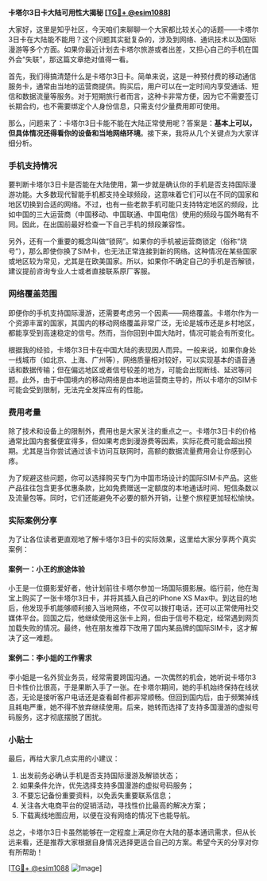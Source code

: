 **卡塔尔3日卡大陆可用性大揭秘 [[TG💪+ @esim1088](https://t.me/s/esim1088)]**

大家好，这里是知乎社区，今天咱们来聊聊一个大家都比较关心的话题——卡塔尔3日卡在大陆能不能用？这个问题其实挺复杂的，涉及到网络、通讯技术以及国际漫游等多个方面。如果你最近计划去卡塔尔旅游或者出差，又担心自己的手机在国外会“失联”，那这篇文章绝对值得一看。

首先，我们得搞清楚什么是卡塔尔3日卡。简单来说，这是一种预付费的移动通信服务卡，通常由当地的运营商提供。购买后，用户可以在一定时间内享受通话、短信和数据流量等服务。对于短期旅行者而言，这种卡非常方便，因为它不需要签订长期合约，也不需要绑定个人身份信息，只需支付少量费用即可使用。

那么，问题来了：卡塔尔3日卡能不能在大陆正常使用呢？答案是：**基本上可以，但具体情况还得看你的设备和当地网络环境**。接下来，我将从几个关键点为大家详细分析。

### 手机支持情况

要判断卡塔尔3日卡是否能在大陆使用，第一步就是确认你的手机是否支持国际漫游功能。大多数现代智能手机都支持全球频段，这意味着它们可以在不同的国家和地区切换到合适的网络。不过，也有一些老款手机可能只支持特定地区的频段，比如中国的三大运营商（中国移动、中国联通、中国电信）使用的频段与国外略有不同。因此，在出国前最好检查一下自己手机的频段兼容性。

另外，还有一个重要的概念叫做“锁网”。如果你的手机被运营商锁定（俗称“烧号”），那么即使你换了SIM卡，也无法正常连接到新的网络。这种情况在某些国家或地区较为常见，尤其是在欧美国家。所以，如果你不确定自己的手机是否解锁，建议提前咨询专业人士或者直接联系原厂客服。

### 网络覆盖范围

即便你的手机支持国际漫游，还需要考虑另一个因素——网络覆盖。卡塔尔作为一个资源丰富的国家，其国内的移动网络覆盖非常广泛，无论是城市还是乡村地区，都能享受到高速稳定的信号。然而，当你回到中国大陆时，情况可能会有所变化。

根据我的经验，卡塔尔3日卡在中国大陆的表现因人而异。一般来说，如果你身处一线城市（如北京、上海、广州等），网络质量相对较好，可以实现基本的语音通话和数据传输；但在偏远地区或者信号较差的地方，可能会出现断线、延迟等问题。此外，由于中国境内的移动网络是由本地运营商主导的，所以卡塔尔的SIM卡可能会受到限制，无法完全发挥应有的性能。

### 费用考量

除了技术和设备上的限制外，费用也是大家关注的重点之一。卡塔尔3日卡的价格通常比国内套餐便宜得多，但如果考虑到漫游费等因素，实际花费可能会超出预期。尤其是当你尝试通过该卡访问互联网时，高额的数据流量费用会让你感到心疼。

为了规避这些问题，你可以选择购买专门为中国市场设计的国际SIM卡产品。这些产品往往包含更多优惠条款，比如免费赠送一定额度的本地通话时间、短信条数以及流量包等。同时，它们还能避免不必要的额外开销，让整个旅程更加轻松愉快。

### 实际案例分享

为了让各位读者更直观地了解卡塔尔3日卡的实际效果，这里给大家分享两个真实案例：

#### 案例一：小王的旅途体验
小王是一位摄影爱好者，他计划前往卡塔尔参加一场国际摄影展。临行前，他在淘宝上购买了一张卡塔尔3日卡，并将其插入自己的iPhone XS Max中。到达目的地后，他发现手机能够顺利接入当地网络，不仅可以拨打电话，还可以正常使用社交媒体平台。回国之后，他继续使用这张卡上网，但由于信号不稳定，经常遇到网页加载失败的情况。最终，他在朋友推荐下改用了国内某品牌的国际SIM卡，这才解决了这一难题。

#### 案例二：李小姐的工作需求
李小姐是一名外贸业务员，经常需要跨国沟通。一次偶然的机会，她听说卡塔尔3日卡性价比很高，于是果断入手了一张。在卡塔尔期间，她的手机始终保持在线状态，无论是接听客户电话还是查看邮件都非常顺畅。但回到国内后，由于频繁掉线且耗电严重，她不得不放弃继续使用。后来，她转而选择了支持多国漫游的虚拟号码服务，这才彻底摆脱了困扰。

### 小贴士

最后，再给大家几点实用的小建议：
1. 出发前务必确认手机是否支持国际漫游及解锁状态；
2. 如果条件允许，优先选择支持多国漫游的虚拟号码服务；
3. 不要忘记备份重要资料，以免丢失重要联系信息；
4. 关注各大电商平台的促销活动，寻找性价比最高的解决方案；
5. 下载离线地图应用，以便在没有网络的情况下也能导航。

总之，卡塔尔3日卡虽然能够在一定程度上满足你在大陆的基本通讯需求，但从长远来看，还是推荐大家根据自身情况选择更适合自己的方案。希望今天的分享对你有所帮助！

[[TG💪+ @esim1088](https://t.me/s/esim1088) ![Image](https://i.postimg.cc/4NQfJmqS/Snipaste-2025-05-13-00-14-12.png)]